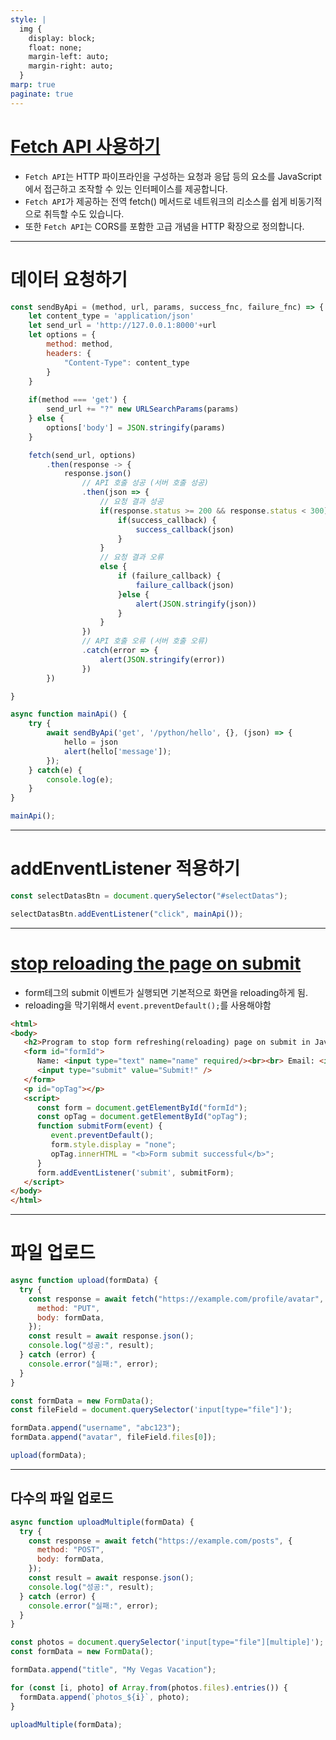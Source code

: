 ```yaml
---
style: |
  img {
    display: block;
    float: none;
    margin-left: auto;
    margin-right: auto;
  }
marp: true
paginate: true
---
```

# [Fetch API 사용하기](https://developer.mozilla.org/ko/docs/Web/API/Fetch_API/Using_Fetch)
- `Fetch API`는 HTTP 파이프라인을 구성하는 요청과 응답 등의 요소를 JavaScript에서 접근하고 조작할 수 있는 인터페이스를 제공합니다. 
- `Fetch API`가 제공하는 전역 fetch() 메서드로 네트워크의 리소스를 쉽게 비동기적으로 취득할 수도 있습니다.
- 또한 `Fetch API`는 CORS를 포함한 고급 개념을 HTTP 확장으로 정의합니다.

---
# 데이터 요청하기
```javascript
const sendByApi = (method, url, params, success_fnc, failure_fnc) => {
    let content_type = 'application/json'
    let send_url = 'http://127.0.0.1:8000'+url
    let options = {
        method: method,
        headers: {
            "Content-Type": content_type
        }
    }
    
    if(method === 'get') {
        send_url += "?" new URLSearchParams(params)
    } else {
        options['body'] = JSON.stringify(params)
    }

    fetch(send_url, options)
        .then(response -> {
            response.json()
                // API 호출 성공 (서버 호출 성공)
                .then(json => {
                    // 요청 결과 성공 
                    if(response.status >= 200 && response.status < 300) {  // 200 ~ 299
                        if(success_callback) {
                            success_callback(json)
                        }
                    }
                    // 요청 결과 오류 
                    else {
                        if (failure_callback) {
                            failure_callback(json)
                        }else {
                            alert(JSON.stringify(json))
                        }
                    }
                })
                // API 호출 오류 (서버 호출 오류)
                .catch(error => {
                    alert(JSON.stringify(error))
                })
        })

}

async function mainApi() {
    try {
        await sendByApi('get', '/python/hello', {}, (json) => {
            hello = json
            alert(hello['message']);
        });
    } catch(e) {
        console.log(e);
    }
}

mainApi();
```
---
# addEnventListener 적용하기
```javascript
const selectDatasBtn = document.querySelector("#selectDatas");

selectDatasBtn.addEventListener("click", mainApi());
```

---
# [stop reloading the page on submit](https://www.tutorialspoint.com/how-to-stop-refreshing-the-page-on-submit-in-javascript)
- form테그의 submit 이벤트가 실행되면 기본적으로 화면을 reloading하게 됨.
- reloading을 막기위해서 `event.preventDefault();`를 사용해야함

```html
<html>
<body>
   <h2>Program to stop form refreshing(reloading) page on submit in JavaScript using <i>event.preventDefault()</i></h2>
   <form id="formId">
      Name: <input type="text" name="name" required/><br><br> Email: <input type="email" name="email" required/><br><br>
      <input type="submit" value="Submit!" />
   </form>
   <p id="opTag"></p>
   <script>
      const form = document.getElementById("formId");
      const opTag = document.getElementById("opTag");
      function submitForm(event) {
         event.preventDefault();
         form.style.display = "none";
         opTag.innerHTML = "<b>Form submit successful</b>";
      }
      form.addEventListener('submit', submitForm);
   </script>
</body>
</html>
```
---
# 파일 업로드 
```javascript
async function upload(formData) {
  try {
    const response = await fetch("https://example.com/profile/avatar", {
      method: "PUT",
      body: formData,
    });
    const result = await response.json();
    console.log("성공:", result);
  } catch (error) {
    console.error("실패:", error);
  }
}

const formData = new FormData();
const fileField = document.querySelector('input[type="file"]');

formData.append("username", "abc123");
formData.append("avatar", fileField.files[0]);

upload(formData);

```
---
## 다수의 파일 업로드 
```javascript
async function uploadMultiple(formData) {
  try {
    const response = await fetch("https://example.com/posts", {
      method: "POST",
      body: formData,
    });
    const result = await response.json();
    console.log("성공:", result);
  } catch (error) {
    console.error("실패:", error);
  }
}

const photos = document.querySelector('input[type="file"][multiple]');
const formData = new FormData();

formData.append("title", "My Vegas Vacation");

for (const [i, photo] of Array.from(photos.files).entries()) {
  formData.append(`photos_${i}`, photo);
}

uploadMultiple(formData);

```












